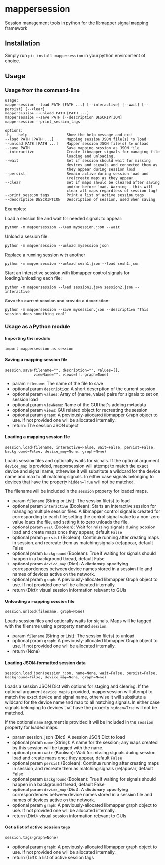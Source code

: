 # mappersession
 Session management tools in python for the libmapper signal mapping framework

## Installation

Simply run `pip install mappersession` in your python environment of choice.

## Usage

### Usage from the command-line

```
usage:
mappersession --load PATH [PATH ...] [--interactive] [--wait] [--persist] [--clear]
mappersession --unload PATH [PATH ...]
mappersession --save PATH [--description DESCRIPTION]
mappersession --print_session_tags

options:
-h, --help                  Show the help message and exit
--load PATH [PATH ...]      Mapping session JSON file(s) to load
--unload PATH [PATH ...]    Mapper session JSON file(s) to unload
--save PATH                 Save mapping session as JSON file
--interactive               Create libmapper signals for managing file
                            loading and unloading.
--wait                      Set if session should wait for missing
                            devices and signals and connected them as
                            they appear during session load
--persist                   Remain active during session load and
                            (re)create maps as they appear.
--clear                     Set if maps should be cleared after saving
                            and/or before load. Warning – this will
                            clear all maps regardless of session tag!
--print_session_tags        Print a list of active session tags
--description DESCRIPTION   Description of session, used when saving
```

Examples:

Load a session file and wait for needed signals to appear:

```
python -m mappersession --load mysession.json --wait
```

Unload a session file:

```
python -m mappersession --unload mysession.json
```

Replace a running session with another
```
python -m mappersession --unload sesh1.json --load sesh2.json
```

Start an interactive session with libmapper control signals for loading/unloading each file:

```
python -m mappersession --load session1.json session2.json --interactive
```

Save the current session and provide a description:

```
python -m mappersession --save mysession.json --description "This session does something cool"
```

### Usage as a Python module

#### Importing the module

```
import mappersession as session
```

#### Saving a mapping session file

```
session.save(filename="", description="", values=[],
             viewName="", views=[], graph=None)
```

- param `filename`: The name of the file to save
- optional param `description`: A short description of the current session
- optional param `values`: Array of {name, value} pairs for signals to set on session load
- optional param `viewName`: Name of the GUI that's adding metadata
- optional param `views`: GUI related object for recreating the session
- optional param `graph`: A previously-allocated libmapper Graph object to use. If not provided one will be allocated internally.
- return: The session JSON object

#### Loading a mapping session file

```
session.load(filename, interactive=False, wait=False, persist=False, background=False, device_map=None, graph=None)
```

Loads session files and optionally waits for signals. If the optional argument `device_map` is provided, mappersession will attempt to match the exact device and signal name, otherwise it will substitute a wildcard for the device name and map to all matching signals. In either case signals belonging to devices that have the property `hidden=True` will not be matched.

The filename will be included in the `session` property for loaded maps.

- param `filename` (String or List): The session file(s) to load
- optional param `interactive` (Boolean): Starts an interactive session for managing multiple session files. A libmapper control signal is created for corresponding to each file; setting the control signal value to a non-zero value loads the file, and setting it to zero unloads the file.
- optional param `wait` (Boolean): Wait for missing signals during session load and create maps once they appear, default `False`
- optional param `persist` (Boolean): Continue running after creating maps in session, and recreate them as matching signals (re)appear, default False
- optional param `background` (Boolean): True if waiting for signals should happen in a background thread, default False
- optional param `device_map` (Dict): A dictionary specifying correspondences between device names stored in a session file and names of devices active on the network.
- optional param `graph`: A previously-allocated libmapper Graph object to use. If not provided one will be allocated internally.
- return (Dict): visual session information relevant to GUIs

#### Unloading a mapping session file

```
session.unload(filename, graph=None)
```

Loads session files and optionally waits for signals. Maps will be tagged with the filename using a property named `session`.

- param `filename` (String or List): The session file(s) to unload
- optional param `graph`: A previously-allocated libmapper Graph object to use. If not provided one will be allocated internally.
- return (None)

#### Loading JSON-formatted session data

```
session.load_json(session_json, name=None, wait=False, persist=False, background=False, device_map=None, graph=None)
```

Loads a session JSON Dict with options for staging and clearing. If the optional argument `device_map` is provided, mappersession will attempt to match the exact device and signal name, otherwise it will substitute a wildcard for the device name and map to all matching signals. In either case signals belonging to devices that have the property `hidden=True` will not be matched.

If the optional `name` argument is provided it will be included in the  `session` property for loaded maps.

- param session_json (Dict): A session JSON Dict to load
- optional param `name` (String): A name for the session; any maps created by this session will be tagged with the name.
- optional param `wait` (Boolean): Wait for missing signals during session load and create maps once they appear, default `False`
- optional param `persist` (Boolean): Continue running after creating maps in session, and recreate them as matching signals (re)appear, default False
- optional param `background` (Boolean): True if waiting for signals should happen in a background thread, default False
- optional param `device_map` (Dict): A dictionary specifying correspondences between device names stored in a session file and names of devices active on the network.
- optional param `graph`: A previously-allocated libmapper graph object to use. If not provided one will be allocated internally.
- return (Dict): visual session information relevant to GUIs

#### Get a list of active session tags

```
session.tags(graph=None)
```

- optional param `graph`: A previously-allocated libmapper graph object to use. If not provided one will be allocated internally.
- return (List): a list of active session tags
